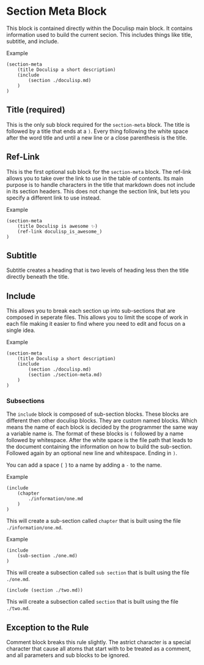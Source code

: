 <!-- GENERATED DOCUMENT DO NOT EDIT! -->
<!-- prettier-ignore-start -->
<!-- markdownlint-disable -->

# Section Meta Block #

This block is contained directly within the Doculisp main block. It contains information used to build the current secion. This includes things like title, subtitle, and include.

Example

```doculisp
(section-meta
    (title Doculisp a short description)
    (include
        (section ./doculisp.md)
    )
)
```

## Title (required) ##

This is the only sub block required for the `section-meta` block. The title is followed by a title that ends at a `)`. Every thing following the white space after the word title and until a new line or a close parenthesis is the title.

## Ref-Link ##

This is the first optional sub block for the `section-meta` block. The ref-link allows you to take over the link to use in the table of contents. Its main purpose is to handle characters in the title that markdown does not include in its section headers. This does not change the section link, but lets you specify a different link to use instead.

Example

```doculisp
(section-meta
    (title Doculisp is awesome ✨)
    (ref-link doculisp_is_awesome_)
)
```

## Subtitle ##

Subtitle creates a heading that is two levels of heading less then the title directly beneath the title.

## Include ##

This allows you to break each section up into sub-sections that are composed in seperate files. This allows you to limit the scope of work in each file making it easier to find where you need to edit and focus on a single idea.

Example

```doculisp
(section-meta
    (title Doculisp a short description)
    (include
        (section ./doculisp.md)
        (section ./section-meta.md)
    )
)
```

### Subsections ###

The `include` block is composed of sub-section blocks. These blocks are different then other doculisp blocks. They are custom named blocks. Which means the name of each block is decided by the programmer the same way a variable name is. The format of these blocks is `(` followed by a name followed by whitespace. After the white space is the file path that leads to the document containing the information on how to build the sub-section. Followed again by an optional new line and whitespace. Ending in `)`.

You can add a space (` `) to a name by adding a `-` to the name.

Example

```doculisp
(include
    (chapter
        ./information/one.md
    )
)
```

This will create a sub-section called `chapter` that is built using the file `./information/one.md`.

Example

```doculisp
(include
    (sub-section ./one.md)
)
```

This will create a subsection called `sub section` that is built using the file `./one.md`.

```doculisp
(include (section ./two.md))
```

This will create a subsection called `section` that is built using the file `./two.md`.

## Exception to the Rule ##

Comment block breaks this rule slightly. The astrict character is a special character that cause all atoms that start with to be treated as a comment, and all parameters and sub blocks to be ignored.

<!-- markdownlint-restore -->
<!-- prettier-ignore-end -->
<!-- GENERATED DOCUMENT DO NOT EDIT! -->
